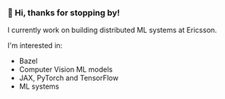 ### 👋 Hi, thanks for stopping by!

I currently work on building distributed ML systems at Ericsson. 

I'm interested in:

* Bazel
* Computer Vision ML models
* JAX, PyTorch and TensorFlow
* ML systems
